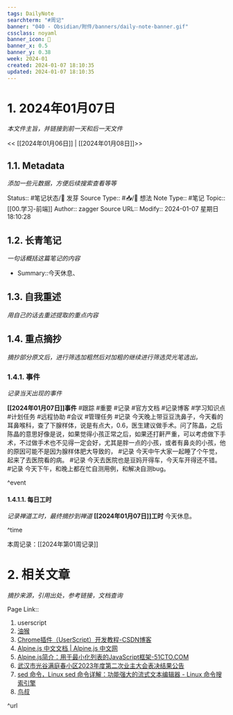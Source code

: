 ```yaml
---
tags: DailyNote
searchterm: "#周记"
banner: "040 - Obsidian/附件/banners/daily-note-banner.gif"
cssclass: noyaml
banner_icon: 💌
banner_x: 0.5
banner_y: 0.38
week: 2024-01
created: 2024-01-07 18:10:35
updated: 2024-01-07 18:10:35
---
```


# 1. 2024年01月07日

_本文件主旨，并链接到前一天和后一天文件_

<< [[2024年01月06日]] | [[2024年01月08日]]>>

## 1.1. Metadata

_添加一些元数据，方便后续搜索查看等等_

Status:: #笔记状态/🌱 发芽
Source Type:: #📥/💭 想法 
Note Type:: #笔记
Topic:: [[00.学习-前端]]
Author:: zagger
Source URL::
Modify:: 2024-01-07 星期日 18:10:28

## 1.2. 长青笔记

_一句话概括这篇笔记的内容_

- Summary::今天休息、

## 1.3. 自我重述

_用自己的话去重述提取的重点内容_

## 1.4. 重点摘抄

_摘抄部分原文后，进行筛选加粗然后对加粗的继续进行筛选荧光笔选出。_

### 1.4.1. 事件

_记录当天出现的事件_

**[[2024年01月07日]]事件** 
#跟踪 #重要 #记录 #官方文档 #记录博客 #学习知识点 #计划任务 #远程协助 #会议 #管理任务
#记录 今天晚上带豆豆洗鼻子，今天看的耳鼻喉科，查了下腺样体，说是有点大，0.6，医生建议做手术。问了陈晶，之后陈晶的意思好像是说，如果觉得小孩正常之后，如果还打鼾严重，可以考虑做下手术，不过做手术也不见得一定会好，尤其是胖一点的小孩，或者有鼻炎的小孩，他的原因可能不是因为腺样体肥大导致的，
#记录 今天中午大家一起睡了个午觉，起来了去医院看的病。
#记录 今天去医院也是豆妈开得车，今天车开得还不错。
#记录 今天下午，和晚上都在忙自测用例，和解决自测bug。

^event

#### 1.4.1.1. 每日工时

_记录禅道工时，最终摘抄到禅道_
**[[2024年01月07日]]工时**
今天休息。

^time

本周记录：[[2024年第01周记录]]

# 2. 相关文章

_摘抄来源，引用出处，参考链接，文档查询_

Page Link::
1. userscript
2. [油猴](https://www.tampermonkey.net/documentation.php)
3. [Chrome插件（UserScript）开发教程-CSDN博客](https://blog.csdn.net/greatbody/article/details/53815487)
4. [Alpine.js 中文文档 | Alpine.js 中文网](https://www.alpinejs.cn/)        
5. [Alpine.js简介：用于最小化列表的JavaScript框架​-51CTO.COM](https://www.51cto.com/article/750971.html)
6. [武汉市光谷满庭春小区2023年度第二次业主大会表决结果公告](https://mp.weixin.qq.com/s?__biz=Mzg4MDYxNTQ3NQ==&mid=2247485396&idx=1&sn=771f837421611b712ad5e7953678c943&chksm=cf73ce88f804479ee7fa4a69c17123ece3b50852b209205cb59a240283ac06ccd93aaeacff5e&mpshare=1&scene=23&srcid=0107HmXnCyoNXuA2idk9e2w7&sharer_shareinfo=9be0663423fd348b7aaa1d2066c720ca&sharer_shareinfo_first=9be0663423fd348b7aaa1d2066c720ca#rd)
7. [sed 命令，Linux sed 命令详解：功能强大的流式文本编辑器 - Linux 命令搜索引擎](http://bash.lutixia.cn/c/sed.html)
8. [鸟叔](https://linux.vbird.org/linux_server/)

^url

